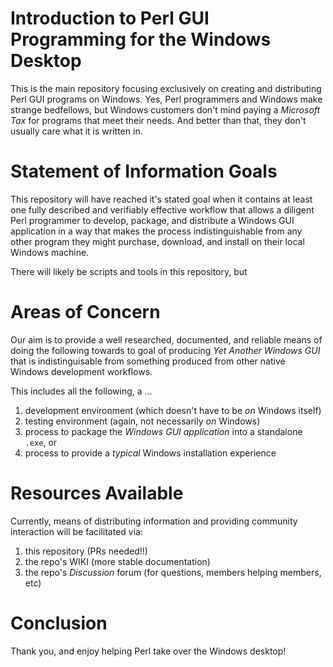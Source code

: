 # Introduction to Perl GUI Programming for the Windows Desktop

This is the main repository focusing exclusively on creating and distributing
Perl GUI programs on Windows. Yes, Perl programmers and Windows make strange
bedfellows, but Windows customers don't mind paying a _Microsoft Tax_ for programs
that meet their needs. And better than that, they don't usually care what it is
written in.

# Statement of Information Goals

This repository will have reached it's stated goal when it contains at least one
fully described and verifiably effective workflow that allows a diligent Perl programmer
to develop, package, and distribute a Windows GUI application in a way that makes
the process indistinguishable from any other program they might purchase, download,
and install on their local Windows machine.

There will likely be scripts and tools in this repository, but 

# Areas of Concern

Our aim is to provide a well researched, documented, and reliable means of doing the
following towards to goal of producing _Yet Another Windows GUI_ that is indistinguisable
from something produced from other native Windows development workflows.

This includes all the following, a ...

1. development environment (which doesn't have to be _on_ Windows itself)
2. testing environment (again, not necessarily _on_ Windows)
3. process to package the _Windows GUI application_ into a standalone `.exe`, or
4. process to provide a _typical_ Windows installation experience

# Resources Available

Currently, means of distributing information and providing community interaction will be facilitated via:

1. this repository (PRs needed!!)
2. the repo's WIKI (more stable documentation)
3. the repo's _Discussion_ forum (for questions, members helping members, etc)

# Conclusion

Thank you, and enjoy helping Perl take over the Windows desktop!
